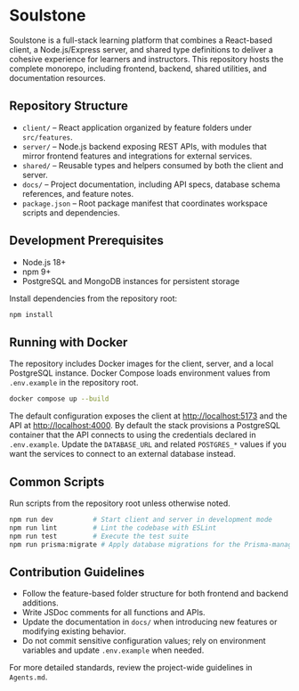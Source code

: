 # Soulstone

Soulstone is a full-stack learning platform that combines a React-based client, a Node.js/Express server, and shared type definitions to deliver a cohesive experience for learners and instructors. This repository hosts the complete monorepo, including frontend, backend, shared utilities, and documentation resources.

## Repository Structure
- `client/` – React application organized by feature folders under `src/features`.
- `server/` – Node.js backend exposing REST APIs, with modules that mirror frontend features and integrations for external services.
- `shared/` – Reusable types and helpers consumed by both the client and server.
- `docs/` – Project documentation, including API specs, database schema references, and feature notes.
- `package.json` – Root package manifest that coordinates workspace scripts and dependencies.

## Development Prerequisites
- Node.js 18+
- npm 9+
- PostgreSQL and MongoDB instances for persistent storage

Install dependencies from the repository root:

```bash
npm install
```

## Running with Docker
The repository includes Docker images for the client, server, and a local PostgreSQL instance. Docker Compose loads environment values
from `.env.example` in the repository root.

```bash
docker compose up --build
```

The default configuration exposes the client at <http://localhost:5173> and the API at <http://localhost:4000>.
By default the stack provisions a PostgreSQL container that the API connects to using the credentials declared in `.env.example`. Update the
`DATABASE_URL` and related `POSTGRES_*` values if you want the services to connect to an external database instead.

## Common Scripts
Run scripts from the repository root unless otherwise noted.

```bash
npm run dev          # Start client and server in development mode
npm run lint         # Lint the codebase with ESLint
npm run test         # Execute the test suite
npm run prisma:migrate # Apply database migrations for the Prisma-managed Postgres schema
```

## Contribution Guidelines
- Follow the feature-based folder structure for both frontend and backend additions.
- Write JSDoc comments for all functions and APIs.
- Update the documentation in `docs/` when introducing new features or modifying existing behavior.
- Do not commit sensitive configuration values; rely on environment variables and update `.env.example` when needed.

For more detailed standards, review the project-wide guidelines in `Agents.md`.
